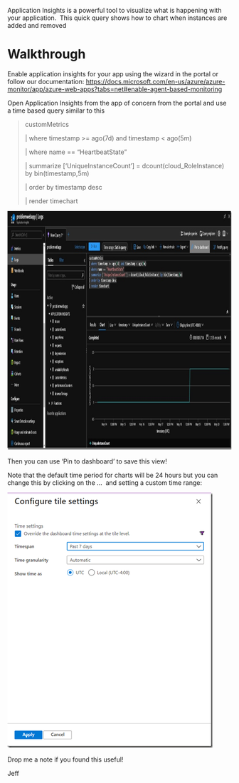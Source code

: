 Application Insights is a powerful tool to visualize what is happening with your application.&nbsp; This quick query shows how to chart when instances are added and removed

# Walkthrough

Enable application insights for your app using the wizard in the portal or follow our documentation: <a href="https://docs.microsoft.com/en-us/azure/azure-monitor/app/azure-web-apps?tabs=net#enable-agent-based-monitoring" target="_blank" rel="noopener noreferrer">https://docs.microsoft.com/en-us/azure/azure-monitor/app/azure-web-apps?tabs=net#enable-agent-based-monitoring</a>

Open Application Insights from the app of concern from the portal and use a time based query similar to this

> customMetrics
> 
> | where timestamp >= ago(7d) and timestamp < ago(5m)
> 
> | where name == &#8220;HeartbeatState&#8221;
> 
> | summarize [&#8216;UniqueInstanceCount&#8217;] = dcount(cloud_RoleInstance) by bin(timestamp,5m)
> 
> | order by timestamp desc
> 
> | render timechart 



[<img loading="lazy" width="1220" height="536" title="appinsights" style="display: inline; background-image: none;" alt="appinsights" src="/assets/images/2020/05/appinsights_thumb.jpg" border="0" />](/assets/images/2020/05/appinsights.jpg)



Then you can use ‘Pin to dashboard’ to save this view!

Note that the default time period for charts will be 24 hours but you can change this by clicking on the …&nbsp; and setting a custom time range:

[<img loading="lazy" width="462" height="573" title="image" style="display: inline; background-image: none;" alt="image" src="/assets/images/2020/05/image_thumb.png" border="0" />](/assets/images/2020/05/image.png)



Drop me a note if you found this useful!



Jeff